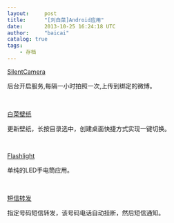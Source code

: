 ```yaml
---
layout:     post
title:      "[刘白菜]Android应用"
date:       2013-10-25 16:24:18 UTC
author:     "baicai"
catalog: true
tags:
    - 存档
---
```


<p>
	<a href="http://file.liubaicai.net/apk/SilentCamera.apk">SilentCamera</a>
</p>

<p>
	后台开启服务,每隔一小时拍照一次,上传到绑定的微博。
</p>

<p>
	&nbsp;
</p>

<p>
	<a href="http://file.liubaicai.net/apk/BaicaiBiZhi.apk">白菜壁纸</a>
</p>

<p>
	更新壁纸，长按目录选中，创建桌面快捷方式实现一键切换。
</p>

<p>
	&nbsp;
</p>

<p>
	<a href="http://file.liubaicai.net/apk/Flashlight.apk">Flashlight</a>
</p>

<p>
	单纯的LED手电筒应用。
</p>

<p>
	&nbsp;
</p>

<p>
	<a href="http://file.liubaicai.net/apk/MsgForward.apk">短信转发</a>
</p>

<p>
	指定号码短信转发，该号码电话自动挂断，然后短信通知。
</p>